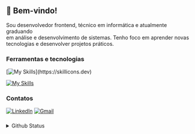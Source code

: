## 👋 Bem-vindo!
Sou desenvolvedor frontend, técnico em informática e atualmente graduando<br>em análise e desenvolvimento de sistemas. Tenho foco em aprender novas<br> tecnologias e desenvolver projetos práticos.<!-- Às vezes escrevo no <a href="https://dev.to/qustavoleite">Dev.to</a>.<br>Confira meus proejtos: <a href="">Portfolio</a>.-->

### Ferramentas e tecnologias

[![My Skills](https://skillicons.dev/icons?i=html,css,tailwind,sass,js,react,typescript,next,)](https://skillicons.dev)

[![My Skills](https://skillicons.dev/icons?i=nodejs,express,mysql,git,docker,postman,figma,vite)](https://skillicons.dev)

### Contatos

[![LinkedIn](https://skillicons.dev/icons?i=linkedin&perline=3)](https://www.linkedin.com/in/qustavoleite)
[![Gmail](https://skillicons.dev/icons?i=gmail&perline=3)](mailto:qustavoleite@gmail.com)

###

<details>
  <summary>Github Status</summary>
    <div align="start">
    <img height="200em" src="https://github-readme-stats.vercel.app/api/top-langs/?username=qustavoleite&layout=compact&theme=dark&hide_border=true" /> <img height="200em" src="https://github-readme-stats.vercel.app/api?username=qustavoleite&layout=compact&theme=dark&hide_border=true" />
  </div>
</details>

